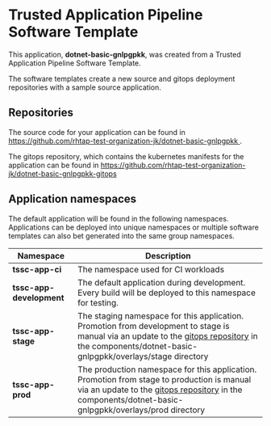# Trusted Application Pipeline Software Template

This application, **dotnet-basic-gnlpgpkk**, was created from a Trusted Application Pipeline Software Template.

The software templates create a new source and gitops deployment repositories with a sample source application. 

## Repositories

The source code for your application can be found in [https://github.com/rhtap-test-organization-jk/dotnet-basic-gnlpgpkk ](https://github.com/rhtap-test-organization-jk/dotnet-basic-gnlpgpkk ).
 
The gitops repository, which contains the kubernetes manifests for the application can be found in 
[https://github.com/rhtap-test-organization-jk/dotnet-basic-gnlpgpkk-gitops ](https://github.com/rhtap-test-organization-jk/dotnet-basic-gnlpgpkk-gitops ) 

## Application namespaces 

The default application will be found in the following namespaces. Applications can be deployed into unique namespaces or multiple software templates can also bet generated into the same group namespaces.  

|  Namespace   |  Description   |  
| -------- | -------- |
| **tssc-app-ci** | The namespace used for CI workloads |
| **tssc-app-development** | The default application during development. Every build will be deployed to this namespace for testing. |
| **tssc-app-stage** | The staging namespace for this application. Promotion from development to stage is manual via an update to the [gitops repository](https://github.com/rhtap-test-organization-jk/dotnet-basic-gnlpgpkk-gitops ) in the components/dotnet-basic-gnlpgpkk/overlays/stage directory |
| **tssc-app-prod** | The production namespace for this application. Promotion from stage to production is manual via an update to the [gitops repository](https://github.com/rhtap-test-organization-jk/dotnet-basic-gnlpgpkk-gitops ) in the components/dotnet-basic-gnlpgpkk/overlays/prod directory |